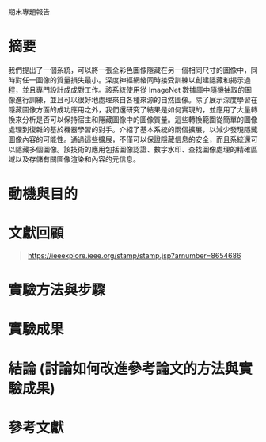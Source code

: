 期末專題報告




# 摘要
我們提出了一個系統，可以將一張全彩色圖像隱藏在另一個相同尺寸的圖像中，同時對任一圖像的質量損失最小。深度神經網絡同時接受訓練以創建隱藏和揭示過程，並且專門設計成成對工作。該系統使用從 ImageNet 數據庫中隨機抽取的圖像進行訓練，並且可以很好地處理來自各種來源的自然圖像。除了展示深度學習在隱藏圖像方面的成功應用之外，我們還研究了結果是如何實現的，並應用了大量轉換來分析是否可以保持宿主和隱藏圖像中的圖像質量。這些轉換範圍從簡單的圖像處理到復雜的基於機器學習的對手。介紹了基本系統的兩個擴展，以減少發現隱藏圖像內容的可能性。通過這些擴展，不僅可以保證隱藏信息的安全，而且系統還可以隱藏多個圖像。該技術的應用包括圖像認證、數字水印、查找圖像處理的精確區域以及存儲有關圖像渲染和內容的元信息。 

# 動機與目的




# 文獻回顧
> https://ieeexplore.ieee.org/stamp/stamp.jsp?arnumber=8654686
> 

# 實驗方法與步驟



# 實驗成果



# 結論 (討論如何改進參考論文的方法與實驗成果)


# 參考文獻


